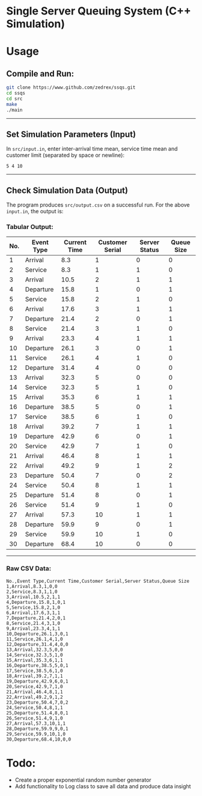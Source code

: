 # Single Server Queuing System (C++ Simulation)


# Usage
## Compile and Run:
```bash
git clone https://www.github.com/zedrex/ssqs.git
cd ssqs
cd src
make
./main
```
<hr>


## Set Simulation Parameters (Input)
In `src/input.in`, enter inter-arrival time mean, service time mean and customer limit (separated by space or newline):
```text
5 4 10
```

<hr>

## Check Simulation Data (Output)
The program produces `src/output.csv` on a successful run. For the above `input.in`, the output is:

### Tabular Output:
| No. | Event Type | Current Time | Customer Serial | Server Status | Queue Size |
| --- | ---------- | ------------ | --------------- | ------------- | ---------- |
| 1   | Arrival    | 8.3          | 1               | 0             | 0          |
| 2   | Service    | 8.3          | 1               | 1             | 0          |
| 3   | Arrival    | 10.5         | 2               | 1             | 1          |
| 4   | Departure  | 15.8         | 1               | 0             | 1          |
| 5   | Service    | 15.8         | 2               | 1             | 0          |
| 6   | Arrival    | 17.6         | 3               | 1             | 1          |
| 7   | Departure  | 21.4         | 2               | 0             | 1          |
| 8   | Service    | 21.4         | 3               | 1             | 0          |
| 9   | Arrival    | 23.3         | 4               | 1             | 1          |
| 10  | Departure  | 26.1         | 3               | 0             | 1          |
| 11  | Service    | 26.1         | 4               | 1             | 0          |
| 12  | Departure  | 31.4         | 4               | 0             | 0          |
| 13  | Arrival    | 32.3         | 5               | 0             | 0          |
| 14  | Service    | 32.3         | 5               | 1             | 0          |
| 15  | Arrival    | 35.3         | 6               | 1             | 1          |
| 16  | Departure  | 38.5         | 5               | 0             | 1          |
| 17  | Service    | 38.5         | 6               | 1             | 0          |
| 18  | Arrival    | 39.2         | 7               | 1             | 1          |
| 19  | Departure  | 42.9         | 6               | 0             | 1          |
| 20  | Service    | 42.9         | 7               | 1             | 0          |
| 21  | Arrival    | 46.4         | 8               | 1             | 1          |
| 22  | Arrival    | 49.2         | 9               | 1             | 2          |
| 23  | Departure  | 50.4         | 7               | 0             | 2          |
| 24  | Service    | 50.4         | 8               | 1             | 1          |
| 25  | Departure  | 51.4         | 8               | 0             | 1          |
| 26  | Service    | 51.4         | 9               | 1             | 0          |
| 27  | Arrival    | 57.3         | 10              | 1             | 1          |
| 28  | Departure  | 59.9         | 9               | 0             | 1          |
| 29  | Service    | 59.9         | 10              | 1             | 0          |
| 30  | Departure  | 68.4         | 10              | 0             | 0          |

<hr>

### Raw CSV Data:
```csv
No.,Event Type,Current Time,Customer Serial,Server Status,Queue Size
1,Arrival,8.3,1,0,0
2,Service,8.3,1,1,0
3,Arrival,10.5,2,1,1
4,Departure,15.8,1,0,1
5,Service,15.8,2,1,0
6,Arrival,17.6,3,1,1
7,Departure,21.4,2,0,1
8,Service,21.4,3,1,0
9,Arrival,23.3,4,1,1
10,Departure,26.1,3,0,1
11,Service,26.1,4,1,0
12,Departure,31.4,4,0,0
13,Arrival,32.3,5,0,0
14,Service,32.3,5,1,0
15,Arrival,35.3,6,1,1
16,Departure,38.5,5,0,1
17,Service,38.5,6,1,0
18,Arrival,39.2,7,1,1
19,Departure,42.9,6,0,1
20,Service,42.9,7,1,0
21,Arrival,46.4,8,1,1
22,Arrival,49.2,9,1,2
23,Departure,50.4,7,0,2
24,Service,50.4,8,1,1
25,Departure,51.4,8,0,1
26,Service,51.4,9,1,0
27,Arrival,57.3,10,1,1
28,Departure,59.9,9,0,1
29,Service,59.9,10,1,0
30,Departure,68.4,10,0,0
```


# Todo:
- Create a proper exponential random number generator
- Add functionality to Log class to save all data and produce data insight